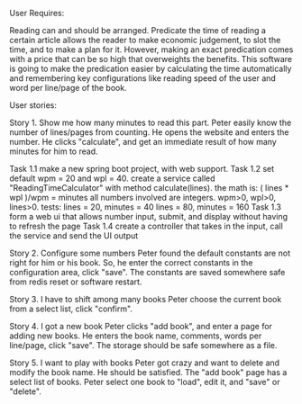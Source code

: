 User Requires:

Reading can and should be arranged. Predicate the time of reading a certain article allows the reader to make economic judgement, to slot the time, and to make a plan for it. However, making an exact predication comes with a price that can be so high that overweights the benefits. This software is going to make the predication easier by calculating the time automatically and remembering key configurations like reading speed of the user and word per line/page of the book. 

User stories:

Story 1. Show me how many minutes to read this part.
Peter easily know the number of lines/pages from counting. He opens the website and enters the number. He clicks "calculate", and get an immediate result of how many minutes for him to read. 

Task 1.1 make a new spring boot project, with web support. 
Task 1.2 set default wpm = 20 and wpl = 40. create a service called "ReadingTimeCalculator" with method calculate(lines). 
      the math is: ( lines * wpl )/wpm = minutes
      all numbers involved are integers. wpm>0, wpl>0, lines>0.
      tests:
      lines = 20, minutes = 40
      lines = 80, minutes = 160
Task 1.3 form a web ui that allows number input, submit, and display without having to refresh the page
Task 1.4 create a controller that takes in the input, call the service and send the UI output

Story 2. Configure some numbers
Peter found the default constants are not right for him or his book. So, he enter the correct constants in the configuration area, click "save". The constants are saved somewhere safe from redis reset or software restart. 

Story 3. I have to shift among many books
Peter choose the current book from a select list, click "confirm". 

Story 4. I got a new book
Peter clicks "add book", and enter a page for adding new books. He enters the book name, comments, words per line/page, click "save". The storage should be safe somewhere as a file. 

Story 5. I want to play with books
Peter got crazy and want to delete and modify the book name. He should be satisfied. The "add book" page has a select list of books. Peter select one book to "load", edit it, and "save" or "delete". 

